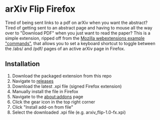 # arXiv Flip Firefox

Tired of being sent links to a pdf on arXiv when you want the abstract? Tired of getting sent to an abstract page and having to mouse all the way over to "Download PDF" when you just want to read the paper? This is a simple extension, ripped off from the [Mozilla webextensions example "commands"](https://github.com/mdn/webextensions-examples/tree/master/commands), that allows you to set a keyboard shortcut to toggle between the /abs/ and /pdf/ pages of an active arXiv page in Firefox.

## Installation

1. Download the packaged extension from this repo
  1. Navigate to [releases](https://github.com/michaelsaxon/arxiv-flip-firefox/releases)
  1. Download the latest .xpi file (signed Firefox extension)
1. Manually install the file in Firefox
  1. Navigate to the [about:addons](about:addons) page
  1. Click the gear icon in the top right corner
  1. Click "Install add-on from file"
  1. Select the downloaded .xpi file (e.g. arxiv_flip-1.0-fx.xpi)
